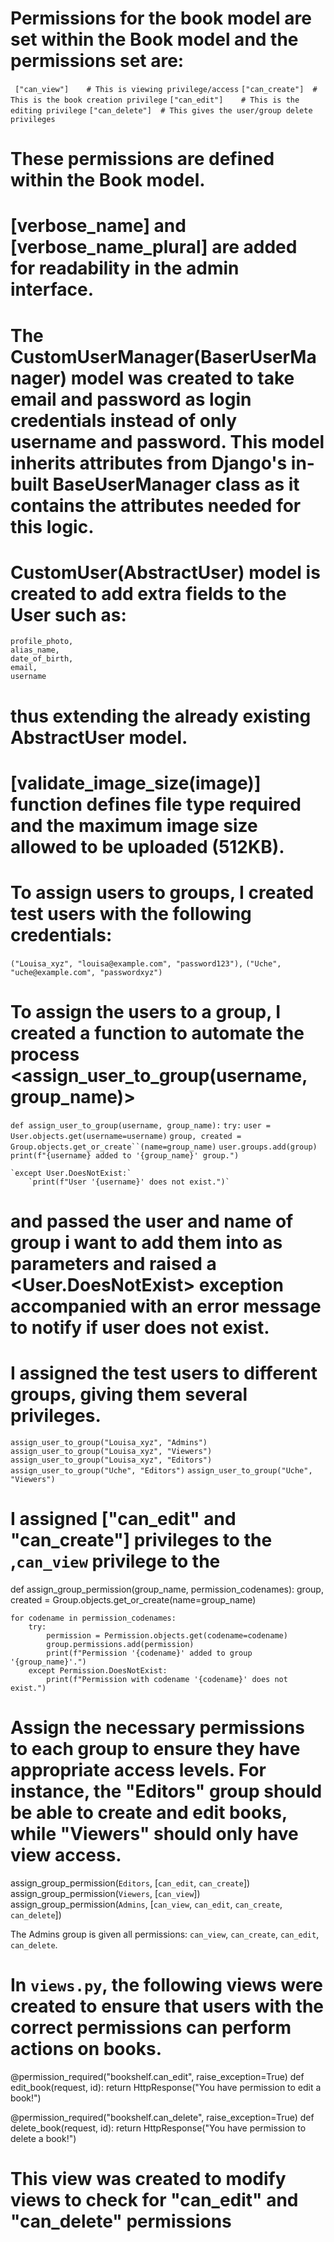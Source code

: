 # Permissions for the book model are set within the Book model and the permissions set are:
` ["can_view"]    # This is viewing privilege/access`
`["can_create"]  # This is the book creation privilege`
`["can_edit"]    # This is the editing privilege`
`["can_delete"]  # This gives the user/group delete privileges`

# These permissions are defined within the Book model.

# [verbose_name] and [verbose_name_plural] are added for readability in the admin interface.

# The CustomUserManager(BaserUserManager) model was created to take email and password as login credentials instead of only username and password. This model inherits attributes from Django's in-built BaseUserManager class as it contains the attributes needed for this logic.

# CustomUser(AbstractUser) model is created to add extra fields to the User such as:
    
    profile_photo,
    alias_name,
    date_of_birth,
    email,
    username

# thus extending the already existing AbstractUser model.
# [validate_image_size(image)] function defines file type required and the maximum image size allowed to be uploaded (512KB).

# To assign users to groups, I created test users with the following credentials:
`("Louisa_xyz", "louisa@example.com", "password123"),`
`("Uche", "uche@example.com", "passwordxyz")`


# To assign the users to a group, I created a function to automate the process <assign_user_to_group(username, group_name)> 


`def assign_user_to_group(username, group_name):`
    `try:`
        `user = User.objects.get(username=username)`
        `group, created = Group.objects.get_or_create``(name=group_name)`
        `user.groups.add(group)`
        `print(f"{username} added to '{group_name}' group.")`

    `except User.DoesNotExist:`
        `print(f"User '{username}' does not exist.")`



# and passed the user and name of group i want to add them into as parameters and raised a <User.DoesNotExist> exception accompanied with an error message to notify if user does not exist.

# I assigned the test users to different groups, giving them several privileges.

`assign_user_to_group("Louisa_xyz", "Admins")`
`assign_user_to_group("Louisa_xyz", "Viewers")`
`assign_user_to_group("Louisa_xyz", "Editors")`
`assign_user_to_group("Uche", "Editors")`
`assign_user_to_group("Uche", "Viewers")`

# I assigned ["can_edit" and "can_create"] privileges to the <Editors group>,`can_view` privilege to the <Viewers group>

def assign_group_permission(group_name, permission_codenames):
    group, created = Group.objects.get_or_create(name=group_name)

    for codename in permission_codenames:
        try:
            permission = Permission.objects.get(codename=codename)
            group.permissions.add(permission)
            print(f"Permission '{codename}' added to group '{group_name}'.")
        except Permission.DoesNotExist:
            print(f"Permission with codename '{codename}' does not exist.")


# Assign the necessary permissions to each group to ensure they have appropriate access levels. For instance, the "Editors" group should be able to create and edit books, while "Viewers" should only have view access.

assign_group_permission(`Editors`, [`can_edit`, `can_create`])
assign_group_permission(`Viewers`, [`can_view`])
assign_group_permission(`Admins`, [`can_view`, `can_edit`, `can_create`, `can_delete`])


The Admins group is given all permissions: `can_view`, `can_create`, `can_edit`, `can_delete`.



# In `views.py`, the following views were created to ensure that users with the correct permissions can perform actions on books.


@permission_required("bookshelf.can_edit", raise_exception=True)
def edit_book(request, id):
    return HttpResponse("You have permission to edit a book!")


@permission_required("bookshelf.can_delete", raise_exception=True)
def delete_book(request, id):
    return HttpResponse("You have permission to delete a book!")



# This view was created to modify views to check for "can_edit" and "can_delete" permissions



